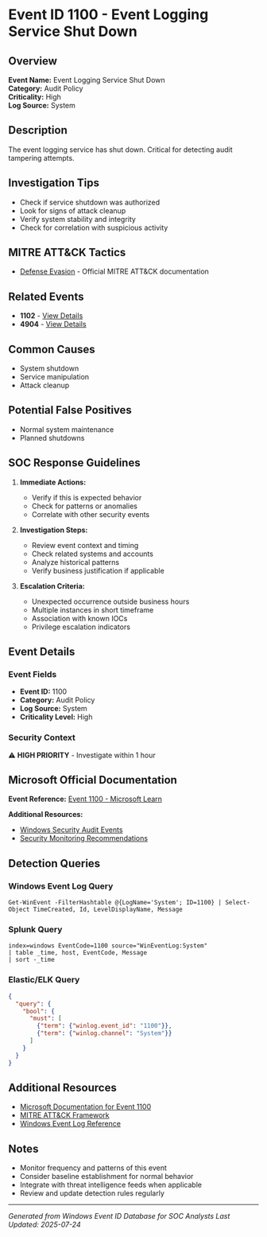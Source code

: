 # Event ID 1100 - Event Logging Service Shut Down

## Overview
**Event Name:** Event Logging Service Shut Down  
**Category:** Audit Policy  
**Criticality:** High  
**Log Source:** System  

## Description
The event logging service has shut down. Critical for detecting audit tampering attempts.

## Investigation Tips
- Check if service shutdown was authorized
- Look for signs of attack cleanup
- Verify system stability and integrity
- Check for correlation with suspicious activity

## MITRE ATT&CK Tactics
- [Defense Evasion](https://attack.mitre.org/tactics/TA0005/) - Official MITRE ATT&CK documentation

## Related Events
- **1102** - [View Details](1102.md)
- **4904** - [View Details](4904.md)

## Common Causes
- System shutdown
- Service manipulation
- Attack cleanup

## Potential False Positives
- Normal system maintenance
- Planned shutdowns

## SOC Response Guidelines
1. **Immediate Actions:**
   - Verify if this is expected behavior
   - Check for patterns or anomalies
   - Correlate with other security events

2. **Investigation Steps:**
   - Review event context and timing
   - Check related systems and accounts
   - Analyze historical patterns
   - Verify business justification if applicable

3. **Escalation Criteria:**
   - Unexpected occurrence outside business hours
   - Multiple instances in short timeframe
   - Association with known IOCs
   - Privilege escalation indicators

## Event Details

### Event Fields
- **Event ID:** 1100
- **Category:** Audit Policy
- **Log Source:** System
- **Criticality Level:** High

### Security Context
⚠️ **HIGH PRIORITY** - Investigate within 1 hour

## Microsoft Official Documentation
**Event Reference:** [Event 1100 - Microsoft Learn](https://learn.microsoft.com/en-us/windows/security/threat-protection/auditing/audit-events)

**Additional Resources:**
- [Windows Security Audit Events](https://learn.microsoft.com/en-us/windows/security/threat-protection/auditing/audit-events)
- [Security Monitoring Recommendations](https://learn.microsoft.com/en-us/windows-server/identity/ad-ds/plan/appendix-l--events-to-monitor)

## Detection Queries

### Windows Event Log Query
```
Get-WinEvent -FilterHashtable @{LogName='System'; ID=1100} | Select-Object TimeCreated, Id, LevelDisplayName, Message
```

### Splunk Query
```spl
index=windows EventCode=1100 source="WinEventLog:System"
| table _time, host, EventCode, Message
| sort -_time
```

### Elastic/ELK Query
```json
{
  "query": {
    "bool": {
      "must": [
        {"term": {"winlog.event_id": "1100"}},
        {"term": {"winlog.channel": "System"}}
      ]
    }
  }
}
```

## Additional Resources
- [Microsoft Documentation for Event 1100](https://docs.microsoft.com/en-us/windows/security/threat-protection/auditing/event-1100)
- [MITRE ATT&CK Framework](https://attack.mitre.org/)
- [Windows Event Log Reference](https://docs.microsoft.com/en-us/windows/win32/eventlog/event-logging)

## Notes
- Monitor frequency and patterns of this event
- Consider baseline establishment for normal behavior
- Integrate with threat intelligence feeds when applicable
- Review and update detection rules regularly

---
*Generated from Windows Event ID Database for SOC Analysts*
*Last Updated: 2025-07-24*